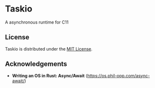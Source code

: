 # Taskio

A asynchronous runtime for C11

## License

Taskio is distributed under the [MIT License](https://opensource.org/licenses/MIT).

## Acknowledgements

 - **Writing an OS in Rust: Async/Await** (https://os.phil-opp.com/async-await/)
